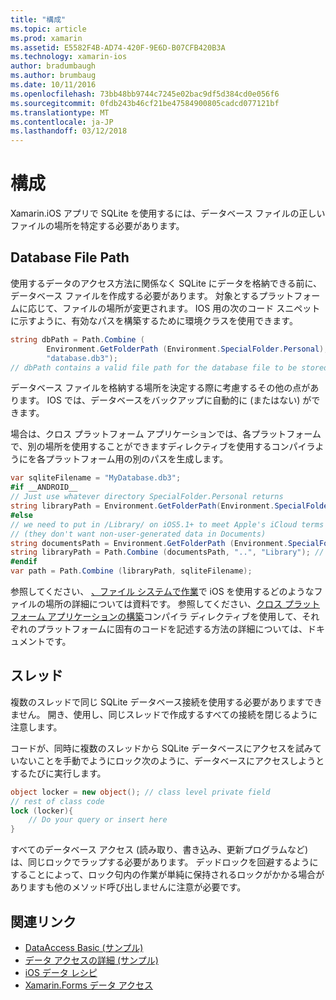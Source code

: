 ```yaml
---
title: "構成"
ms.topic: article
ms.prod: xamarin
ms.assetid: E5582F4B-AD74-420F-9E6D-B07CFB420B3A
ms.technology: xamarin-ios
author: bradumbaugh
ms.author: brumbaug
ms.date: 10/11/2016
ms.openlocfilehash: 73bb48bb9744c7245e02bac9df5d384cd0e056f6
ms.sourcegitcommit: 0fdb243b46cf21be47584900805cadcd077121bf
ms.translationtype: MT
ms.contentlocale: ja-JP
ms.lasthandoff: 03/12/2018
---
```

# <a name="configuration"></a>構成

Xamarin.iOS アプリで SQLite を使用するには、データベース ファイルの正しいファイルの場所を特定する必要があります。

## <a name="database-file-path"></a>Database File Path

使用するデータのアクセス方法に関係なく SQLite にデータを格納できる前に、データベース ファイルを作成する必要があります。 対象とするプラットフォームに応じて、ファイルの場所が変更されます。 IOS 用の次のコード スニペットに示すように、有効なパスを構築するために環境クラスを使用できます。

```csharp
string dbPath = Path.Combine (
        Environment.GetFolderPath (Environment.SpecialFolder.Personal),
        "database.db3");
// dbPath contains a valid file path for the database file to be stored
```

データベース ファイルを格納する場所を決定する際に考慮するその他の点があります。 IOS では、データベースをバックアップに自動的に (またはない) ができます。

場合は、クロス プラットフォーム アプリケーションでは、各プラットフォームで、別の場所を使用することができますディレクティブを使用するコンパイラようにを各プラットフォーム用の別のパスを生成します。

```csharp
var sqliteFilename = "MyDatabase.db3";
#if __ANDROID__
// Just use whatever directory SpecialFolder.Personal returns
string libraryPath = Environment.GetFolderPath(Environment.SpecialFolder.Personal); ;
#else
// we need to put in /Library/ on iOS5.1+ to meet Apple's iCloud terms
// (they don't want non-user-generated data in Documents)
string documentsPath = Environment.GetFolderPath (Environment.SpecialFolder.Personal); // Documents folder
string libraryPath = Path.Combine (documentsPath, "..", "Library"); // Library folder instead
#endif
var path = Path.Combine (libraryPath, sqliteFilename);
```

参照してください、 [、ファイル システムで作業](~/ios/app-fundamentals/file-system.md)で iOS を使用するどのようなファイルの場所の詳細については資料です。 参照してください、[クロス プラットフォーム アプリケーションの構築](~/cross-platform/app-fundamentals/building-cross-platform-applications/index.md)コンパイラ ディレクティブを使用して、それぞれのプラットフォームに固有のコードを記述する方法の詳細については、ドキュメントです。

## <a name="threading"></a>スレッド

複数のスレッドで同じ SQLite データベース接続を使用する必要がありますできません。 開き、使用し、同じスレッドで作成するすべての接続を閉じるように注意します。

コードが、同時に複数のスレッドから SQLite データベースにアクセスを試みていないことを手動でようにロック次のように、データベースにアクセスしようとするたびに実行します。

```csharp
object locker = new object(); // class level private field
// rest of class code
lock (locker){
    // Do your query or insert here
}
```

すべてのデータベース アクセス (読み取り、書き込み、更新プログラムなど) は、同じロックでラップする必要があります。 デッドロックを回避するようにすることによって、ロック句内の作業が単純に保持されるロックがかかる場合がありますも他のメソッド呼び出しませんに注意が必要です。


## <a name="related-links"></a>関連リンク

- [DataAccess Basic (サンプル)](https://github.com/xamarin/mobile-samples/tree/master/DataAccess/Basic)
- [データ アクセスの詳細 (サンプル)](https://github.com/xamarin/mobile-samples/tree/master/DataAccess/Advanced)
- [iOS データ レシピ](https://developer.xamarin.com/recipes/ios/data/sqlite/)
- [Xamarin.Forms データ アクセス](~/xamarin-forms/app-fundamentals/databases.md)
